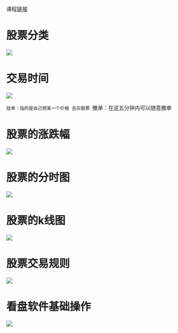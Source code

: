 课程[链接](https://www.youtube.com/watch?v=Ax59RxqoaJU&list=PLilZ8UMFf0CT0JkQ42gh035M-7TXG1wjJ&index=1)
# 股票分类
![](Pasted%20image%2020240120182413.png)
# 交易时间
![](Pasted%20image%2020240120182544.png)

``挂单：指的是自己想某一个价格 去买股票
``撤单：在这五分钟内可以随意撤单

# 股票的涨跌幅
![](Pasted%20image%2020240120183111.png)

# 股票的分时图
![](Pasted%20image%2020240120183904.png)

# 股票的k线图
![](Pasted%20image%2020240120184519.png)


# 股票交易规则
![](Pasted%20image%2020240120185123.png)

# 看盘软件基础操作
![](Pasted%20image%2020240120190206.png)


